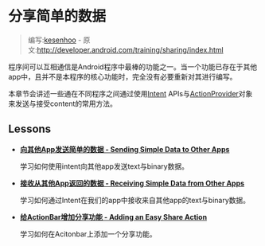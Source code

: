 # 分享简单的数据

> 编写:[kesenhoo](https://github.com/kesenhoo) - 原文:<http://developer.android.com/training/sharing/index.html>

程序间可以互相通信是Android程序中最棒的功能之一。当一个功能已存在于其他app中，且并不是本程序的核心功能时，完全没有必要重新对其进行编写。

本章节会讲述一些通在不同程序之间通过使用[Intent](https://developer.android.com/reference/android/content/Intent.html) APIs与[ActionProvider](https://developer.android.com/reference/android/view/ActionProvider.html)对象来发送与接受content的常用方法。

## Lessons

* [**向其他App发送简单的数据 - Sending Simple Data to Other Apps**](send.html)

  学习如何使用intent向其他app发送text与binary数据。


* [**接收从其他App返回的数据 - Receiving Simple Data from Other Apps**](receive.html)

  学习如何通过Intent在我们的app中接收来自其他app的text与binary数据。


* [**给ActionBar增加分享功能 - Adding an Easy Share Action**](shareaction.html)

  学习如何在Acitonbar上添加一个分享功能。
